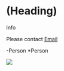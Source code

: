 # (Heading)

Info

Please contact [Email](marco.chunwing@gmail.com)

-Person
*Person

![](https://en.wikipedia.org/wiki/Vancouver#/media/File:Concord_Pacific_Master_Plan_Area.jpg)

